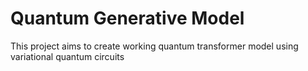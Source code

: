 # Quantum Generative Model
This project aims to create working quantum transformer model using variational quantum circuits

